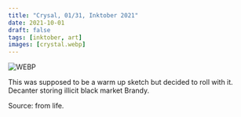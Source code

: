 ```yaml
---
title: "Crysal, 01/31, Inktober 2021"
date: 2021-10-01
draft: false
tags: [inktober, art]
images: [crystal.webp]
---
```


![WEBP](crystal.webp "Image")

This was supposed to be a warm up sketch but decided to roll with it. Decanter storing illicit black market Brandy.

Source: from life.
